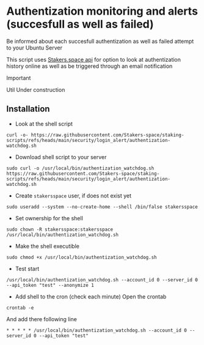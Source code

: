 # Authentization monitoring and alerts (succesfull as well as failed)
Be informed about each succesfull authentization as well as failed attempt to your Ubuntu Server

This script uses [Stakers.space api](https://stakers.space) for option to look at authentization history online as well as be triggered through an email notification

> [!IMPORTANT]
> Util Under construction

## Installation
- Look at the shell script
```
curl -o- https://raw.githubusercontent.com/Stakers-space/staking-scripts/refs/heads/main/security/login_alert/authentization-watchdog.sh
```
- Download shell script to your server
```
sudo curl -o /usr/local/bin/authentization_watchdog.sh https://raw.githubusercontent.com/Stakers-space/staking-scripts/refs/heads/main/security/login_alert/authentization-watchdog.sh
```

- Create `stakersspace` user, if does not exist yet
```
sudo useradd --system --no-create-home --shell /bin/false stakersspace
```

- Set ownership for the shell
```
sudo chown -R stakersspace:stakersspace /usr/local/bin/authentization_watchdog.sh
```

- Make the shell executible
```
sudo chmod +x /usr/local/bin/authentization_watchdog.sh
```
- Test start
```
/usr/local/bin/authentization_watchdog.sh --account_id 0 --server_id 0 --api_token "test" --anonymize 1
```

- Add shell to the cron (check each minute)
Open the crontab
```
crontab -e
```
And add there following line
```
* * * * * /usr/local/bin/authentization_watchdog.sh --account_id 0 --server_id 0 --api_token "test"
```